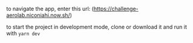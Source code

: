 to navigate the app, enter this url: (https://challenge-aerolab.niconiahi.now.sh/)

to start the project in development mode, clone or download it and run it with ```yarn dev```
